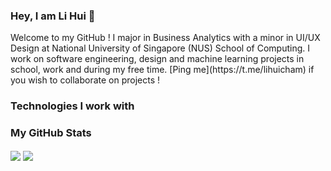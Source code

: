 <h3>Hey, I am Li Hui 👋</h3>
Welcome to my GitHub !
I major in Business Analytics with a minor in UI/UX Design at National University of Singapore (NUS) School of Computing. I work on software engineering, design and machine learning projects in school, work and during my free time. [Ping me](https://t.me/lihuicham) if you wish to collaborate on projects !

<h3>Technologies I work with</h3>

<h3>My GitHub Stats</h3>

<img align="center" src="https://github-readme-stats.vercel.app/api?username=lihuicham&count_private=true&show_icons=true&theme=transparent&bg_color=00000000" />

<img align="center" src="https://github-readme-stats.vercel.app/api/top-langs/?username=lihuicham&size_weight=0.5&count_weight=0.5&layout=compact" />

